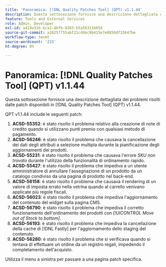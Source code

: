 ```yaml
---
title: 'Panoramica: [!DNL Quality Patches Tool] (QPT) v1.1.44'
description: Questa sottosezione fornisce una descrizione dettagliata dei problemi risolti dalle patch disponibili in  [!DNL Quality Patches Tool] (QPT) v1.1.44.
feature: Tools and External Services
role: Admin, Developer
exl-id: a419a31b-bca2-4bfb-8383-b5a56311b65d
source-git-commit: a28257f55abf21cddec9b415e7e8858df33647be
workflow-type: tm+mt
source-wordcount: '223'
ht-degree: 0%

---
```


# Panoramica: [!DNL Quality Patches Tool] (QPT) v1.1.44

Questa sottosezione fornisce una descrizione dettagliata dei problemi risolti dalle patch disponibili in [!DNL Quality Patches Tool] (QPT) v1.1.44.

QPT v1.1.44 include le seguenti patch:

1. **ACSD-55352**: è stato risolto il problema relativo alla creazione di note di credito quando si utilizzano punti premio con qualsiasi metodo di pagamento.
1. **ACSD-56246**: è stato risolto il problema che causava la cancellazione dei dati degli attributi a selezione multipla durante la pianificazione degli aggiornamenti dei prodotti.
1. **ACSD-55231**: è stato risolto il problema che causava l&#39;errore *SKU non trovato* durante l&#39;utilizzo della funzionalità di ordinamento rapido.
1. **ACSD-55427**: è stato risolto il problema che impediva a un utente amministratore di annullare l&#39;assegnazione di un prodotto da un catalogo condiviso da una pagina di prodotto nel back-end.
1. **ACSD-56158**: è stato risolto il problema che causava il rendering di un valore di imposta errato nella vetrina quando al carrello venivano applicate più regole fiscali.
1. **ACSD-56023**: è stato risolto il problema che impediva l&#39;aggiornamento del contenuto del widget sulla pagina CMS.
1. **ACSD-56790**: è stato risolto il problema che impediva il corretto funzionamento dell&#39;ordinamento dei prodotti con *[!UICONTROL Move out of Stock to bottom]*.
1. **ACSD-56193**: è stato risolto il problema che impediva la cancellazione della cache di [!DNL Fastly] per l&#39;aggiornamento dello staging del contenuto.
1. **ACSD-56280**: è stato risolto il problema che si verificava quando si tentava di effettuare un ordine da un registro regali, impedendo il completamento dell&#39;acquisto.

Utilizza il menu a sinistra per passare a una pagina patch specifica.
